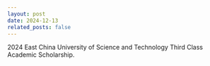 ```yaml
---
layout: post
date: 2024-12-13
related_posts: false
---
```

2024 East China University of Science and Technology Third Class Academic Scholarship.